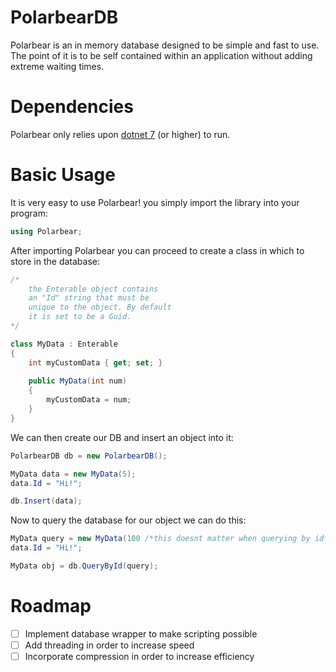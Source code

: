 # PolarbearDB
Polarbear is an in memory database designed to be simple and
fast to use. The point of it is to be self contained within
an application without adding extreme waiting times.

# Dependencies
Polarbear only relies upon <a href="https://dotnet.microsoft.com/en-us/">dotnet 7</a> 
(or higher) to run.

# Basic Usage
It is very easy to use Polarbear! you simply import the library
into your program:

```csharp
using Polarbear;
```

After importing Polarbear you can proceed to create a class
in which to store in the database:

```csharp
/*
    the Enterable object contains
    an "Id" string that must be
    unique to the object. By default
    it is set to be a Guid.
*/

class MyData : Enterable
{
    int myCustomData { get; set; }
    
    public MyData(int num)
    {
        myCustomData = num;
    }
}
```

We can then create our DB and insert an object into it:

```csharp
PolarbearDB db = new PolarbearDB();

MyData data = new MyData(5);
data.Id = "Hi!";

db.Insert(data);
```

Now to query the database for our object we can do this:

```csharp
MyData query = new MyData(100 /*this doesnt matter when querying by id*/);
data.Id = "Hi!";

MyData obj = db.QueryById(query);
```

# Roadmap
- [ ] Implement database wrapper to make scripting possible
- [ ] Add threading in order to increase speed
- [ ] Incorporate compression in order to increase efficiency
